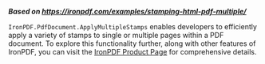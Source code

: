 ***Based on <https://ironpdf.com/examples/stamping-html-pdf-multiple/>***

`IronPDF.PdfDocument.ApplyMultipleStamps` enables developers to efficiently apply a variety of stamps to single or multiple pages within a PDF document. To explore this functionality further, along with other features of IronPDF, you can visit the [IronPDF Product Page](https://ironpdf.com/features/) for comprehensive details.